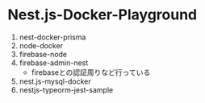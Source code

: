 # Nest.js-Docker-Playground

1. nest-docker-prisma
2. node-docker
3. firebase-node
4. firebase-admin-nest
    - firebaseとの認証周りなど行っている
5. nest.js-mysql-docker
6. nestjs-typeorm-jest-sample
